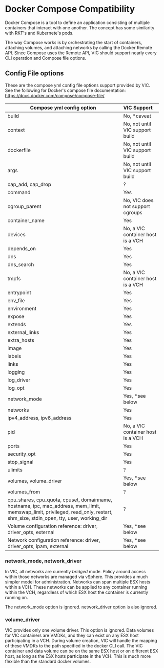 # Docker Compose Compatibility
Docker Compose is a tool to define an application consisting of multiple containers that interact with one another.  The concept has some similarity with RKT's and Kubernete's pods.

The way Compose works is by orchestrating the start of containers, attaching volumes, and attaching networks by calling the Docker Remote API.  Since Compose uses the Remote API, VIC should support nearly every CLI operation and Compose file options.

## Config File options

These are the compose yml config file options support provided by VIC.  See the following for Docker's compose file documentation: https://docs.docker.com/compose/compose-file/

|Compose yml config option|VIC Support|
|---|:---|
|build|No, *caveat|
|context|No, not until VIC support build|
|dockerfile|No, not until VIC support build|
|args|No, not until VIC support build|
|cap_add, cap_drop|?|
|command|Yes|
|cgroup_parent|No, VIC does not support cgroups|
|container_name|Yes|
|devices|No, a VIC container host is a VCH|
|depends_on|Yes|
|dns|Yes|
|dns_search|Yes|
|tmpfs|No, a VIC container host is a VCH|
|entrypoint|Yes|
|env_file|Yes|
|environment|Yes|
|expose|Yes|
|extends|Yes|
|external_links|Yes|
|extra_hosts|Yes|
|image|Yes|
|labels|Yes|
|links|Yes|
|logging|Yes|
|log_driver|Yes|
|log_opt|Yes|
|network_mode|Yes, *see below|
|networks|Yes|
|ipv4_address, ipv6_address|Yes|
|pid|No, a VIC container host is a VCH|
|ports|Yes|
|security_opt|Yes|
|stop_signal|Yes|
|ulimits|?|
|volumes, volume_driver|Yes, *see below|
|volumes_from|?|
|cpu_shares, cpu_quota, cpuset, domainname, hostname, ipc, mac_address, mem_limit, memswap_limit, privileged, read_only, restart, shm_size, stdin_open, tty, user, working_dir|?|
|Volume configuration reference: driver, driver_opts, external|Yes, *see below|
|Network configuration reference: driver, driver_opts, ipam, external|Yes, *see below|

### network_mode, network_driver

In VIC, all networks are currently *bridged* mode.  Policy around access within those networks are managed via vSphere.  This provides a much simpler model for administration.  Networks can span multiple ESX hosts within a VCH.  These networks can be applied to any container running within the VCH, regardless of which ESX host the container is currently running on.

The network_mode option is ignored.  network_driver option is also ignored.

### volume_driver

VIC provides only one volume driver.  This option is ignored.  Data volumes for VIC containers are VMDKs, and they can exist on any ESX host participating in a VCH.  During volume creation, VIC will handle the mapping of these VMDKs to the path specified in the docker CLI call.  The VIC container and data volume can be on the same ESX host or on different ESX host, as long as the ESX hosts participate in the VCH.  This is much more flexible than the standard docker volumes.
